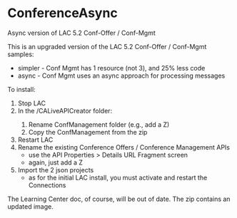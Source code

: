 # ConferenceAsync
Async version of LAC 5.2 Conf-Offer / Conf-Mgmt

This is an upgraded version of the LAC 5.2 Conf-Offer / Conf-Mgmt samples:
* simpler - Conf Mgmt has 1 resource (not 3), and 25% less code
* async - Conf Mgmt uses an async approach for processing messages

To install:
1. Stop LAC
1. In the <LAC-install>/CALiveAPICreator folder:
    1. Rename ConfManagement folder (e.g., add a Z)
    1. Copy the ConfManagement from the zip
1. Restart LAC
1. Rename the existing Conference Offers / Conference Management APIs
    * use the API Properties > Details URL Fragment screen
    * again, just add a Z
1. Import the 2 json projects
    * as for the initial LAC install, you must activate and restart the Connections
  
  
The Learning Center doc, of course, will be out of date.  The zip contains an updated image.
